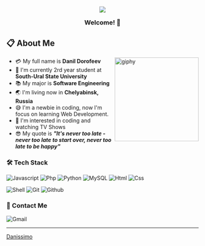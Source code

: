 <h3 align="center">
  <img src="https://user-images.githubusercontent.com/59575502/127335491-fdba1874-e943-4d3c-ab8c-678ffe22f8b8.png"></img>
  
  Welcome! 👋
<br>
## 📋 About Me
- :credit_card: My full name is **Danil Dorofeev** [<img align='right' src="https://media.giphy.com/media/M9gbBd9nbDrOTu1Mqx/giphy.gif" width="220" alt="giphy">](https://t.me/Crimson_Haze)
- :school: I'm currently 2rd year student at **South-Ural State University**
- :books: My major is **Software Engineering**
- :earth_asia: I'm living now in **Chelyabinsk, Russia**
- :sweat_smile: I'm a newbie in coding, now I'm focus on learning Web Development.
- :monocle_face: I'm interested in coding and watching TV Shows
- :sunglasses: My quote is ***"It's never too late - never too late to start over, never too late to be happy"*** 
  
### 🛠 Tech Stack

![Javascript](http://img.shields.io/badge/-Javascript-fcd400?style=flat-square&logo=javascript&logoColor=black)
![Php](http://img.shields.io/badge/-Php-767bb3?style=flat-square&logo=php&logoColor=white)
![Python](http://img.shields.io/badge/-Python-346e9e?style=flat-square&logo=python&logoColor=white)
![MySQL](https://img.shields.io/badge/-MySQL-00758f?style=flat-square&logo=Mysql&logoColor=white)
![Html](http://img.shields.io/badge/-Html-e24c27?style=flat-square&logo=html5&logoColor=white)
![Css](http://img.shields.io/badge/-Css-2a65f1?style=flat-square&logo=css3&logoColor=white)

![Shell](http://img.shields.io/badge/-Shell-c9c9c9?style=flat-square&logo=gnu-bash&logoColor=black)
![Git](https://img.shields.io/badge/-Git-grey?style=flat-square&logo=git)
![Github](https://img.shields.io/badge/-Github-grey?style=flat-square&logo=github)

<!-- ![Sass](http://img.shields.io/badge/-Sass-cc6699?style=flat-square&logo=sass&logoColor=white)
![Less](http://img.shields.io/badge/-Less-254c7d?style=flat-square&logo=less&logoColor=white)
![Typescript](http://img.shields.io/badge/-Typescript-3178c6?style=flat-square&logo=typescript&logoColor=white)
![Vue.js](http://img.shields.io/badge/-Vue.js-41b883?style=flat-square&logo=vue.js&logoColor=white)
![Flask](http://img.shields.io/badge/-Flask-white?style=flat-square&logo=flask&logoColor=black)
![Pytest](http://img.shields.io/badge/-Pytest-white?style=flat-square&logo=pytest)
![Linux](http://img.shields.io/badge/-Linux-fad134?style=flat-square&logo=linux&logoColor=black)
![Nginx](http://img.shields.io/badge/-Nginx-2b9900?style=flat-square&logo=nginx&logoColor=white)
![Docker](http://img.shields.io/badge/-Docker-3596ed?style=flat-square&logo=docker&logoColor=white)
![Kubernetes](http://img.shields.io/badge/-Kubernetes-326de6?style=flat-square&logo=kubernetes&logoColor=white) -->

### 💬 Contact Me

![Gmail](https://img.shields.io/badge/-danildorofeev2002@gmail.com-c14438?style=for-the-badge&logo=Gmail&logoColor=white)

------------------------------------------------------------------------------------------------------------------------------------------
[Danissimo](https://github.com/dan1ssimo)

